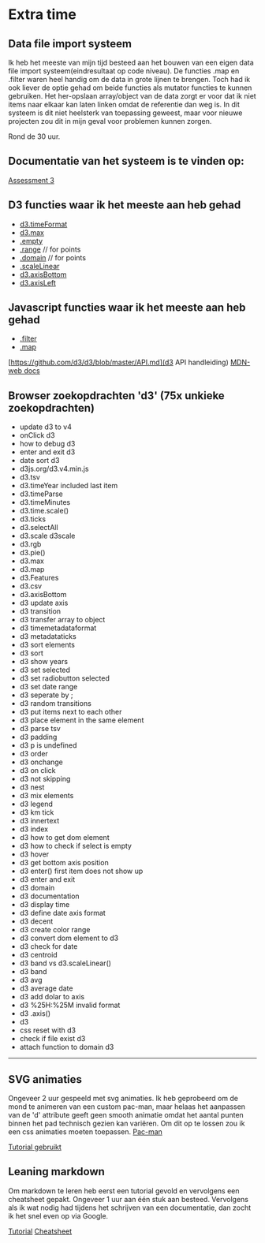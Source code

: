 # Extra time


## Data file import systeem
Ik heb het meeste van mijn tijd besteed aan het bouwen van een eigen data file import systeem(eindresultaat op code niveau). 
De functies .map en .filter waren heel handig om de data in grote lijnen te brengen. Toch had ik ook liever de optie gehad om beide functies als mutator functies te kunnen gebruiken. Het her-opslaan array/object van de data zorgt er voor dat ik niet items naar elkaar kan laten linken omdat de referentie dan weg is. In dit systeem is dit niet heelsterk van toepassing geweest, maar voor nieuwe projecten zou dit in mijn geval voor problemen kunnen zorgen. 

Rond de 30 uur.


## Documentatie van het systeem is te vinden op:
[Assessment 3](https://github.com/IIYAMA12/fe3-assessment-3)


## D3 functies waar ik het meeste aan heb gehad
* [d3.timeFormat](https://github.com/d3/d3-time-format/blob/master/README.md#timeFormat)
* [d3.max](https://github.com/d3/d3-array/blob/master/README.md#max)
* [.empty](https://github.com/d3/d3-collection/blob/master/README.md#map_empty)
* [.range](https://github.com/d3/d3-scale/blob/master/README.md#point_range) // for points
* [.domain](https://github.com/d3/d3-scale/blob/master/README.md#point_domain) // for points
* [.scaleLinear](https://github.com/d3/d3-scale/blob/master/README.md#scaleLinear)
* [d3.axisBottom](https://github.com/d3/d3-axis/blob/master/README.md#axisBottom)
* [d3.axisLeft](https://github.com/d3/d3-axis/blob/master/README.md#axisLeft)


## Javascript functies waar ik het meeste aan heb gehad
* [.filter](https://developer.mozilla.org/nl/docs/Web/JavaScript/Reference/Global_Objects/Array/filter)
* [.map](https://developer.mozilla.org/nl/docs/Web/JavaScript/Reference/Global_Objects/Array/map)


[https://github.com/d3/d3/blob/master/API.md](d3 API handleiding)
[MDN-web docs](https://developer.mozilla.org/nl/)

## Browser zoekopdrachten 'd3' (75x unkieke zoekopdrachten)
* update d3 to v4
* onClick d3
* how to debug d3
* enter and exit d3
* date sort d3
* d3js.org/d3.v4.min.js
* d3.tsv
* d3.timeYear included last item
* d3.timeParse
* d3.timeMinutes
* d3.time.scale()
* d3.ticks
* d3.selectAll
* d3.scale d3scale
* d3.rgb
* d3.pie()
* d3.max
* d3.map
* d3.Features
* d3.csv
* d3.axisBottom
* d3 update axis
* d3 transition
* d3 transfer array to object
* d3 timemetadataformat
* d3 metadataticks
* d3 sort elements
* d3 sort
* d3 show years
* d3 set selected
* d3 set radiobutton selected
* d3 set date range
* d3 seperate by ;
* d3 random transitions
* d3 put items next to each other
* d3 place element in the same element
* d3 parse tsv
* d3 padding
* d3 p is undefined
* d3 order
* d3 onchange
* d3 on click
* d3 not skipping
* d3 nest
* d3 mix elements
* d3 legend
* d3 km tick
* d3 innertext
* d3 index
* d3 how to get dom element
* d3 how to check if select is empty
* d3 hover
* d3 get bottom axis position
* d3 enter() first item does not show up
* d3 enter and exit
* d3 domain
* d3 documentation
* d3 display time
* d3 define date axis format
* d3 decent
* d3 create color range
* d3 convert dom element to d3
* d3 check for date
* d3 centroid
* d3 band vs d3.scaleLinear()
* d3 band
* d3 avg
* d3 average date
* d3 add dolar to axis
* d3 %25H:%25M invalid format
* d3 .axis()
* d3
* css reset with d3
* check if file exist d3
* attach function to domain d3

---

## SVG animaties
Ongeveer 2 uur gespeeld met svg animaties. Ik heb geprobeerd om de mond te animeren van een custom pac-man, maar helaas het aanpassen van de 'd' attribute geeft geen smooth animatie omdat het aantal punten binnen het pad technisch gezien kan variëren. Om dit op te lossen zou ik een css animaties moeten toepassen.
[Pac-man](pac-man.svg)

[Tutorial gebruikt](https://css-tricks.com/guide-svg-animations-smil/)


## Leaning markdown
Om markdown te leren heb eerst een tutorial gevold en vervolgens een cheatsheet gepakt.
Ongeveer 1 uur aan één stuk aan besteed. Vervolgens als ik wat nodig had tijdens het schrijven van een documentatie, dan zocht ik het snel even op via Google.



[Tutorial](https://www.markdowntutorial.com/)
[Cheatsheet](https://github.com/adam-p/markdown-here/wiki/Markdown-Cheatsheet)



